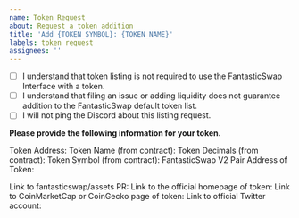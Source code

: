 ```yaml
---
name: Token Request
about: Request a token addition
title: 'Add {TOKEN_SYMBOL}: {TOKEN_NAME}'
labels: token request
assignees: ''
---
```


- [ ] I understand that token listing is not required to use the FantasticSwap Interface with a token.
- [ ] I understand that filing an issue or adding liquidity does not guarantee addition to the FantasticSwap default token list.
- [ ] I will not ping the Discord about this listing request.

**Please provide the following information for your token.**

Token Address: 
Token Name (from contract): 
Token Decimals (from contract): 
Token Symbol (from contract): 
FantasticSwap V2 Pair Address of Token: 

Link to fantasticswap/assets PR:
Link to the official homepage of token:
Link to CoinMarketCap or CoinGecko page of token:
Link to official Twitter account:

